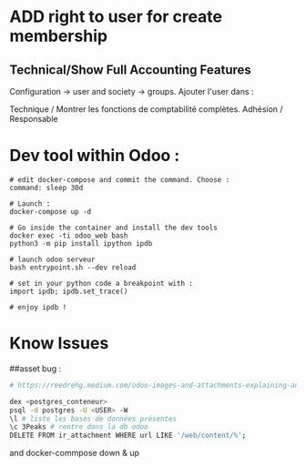 # ADD right to user for create membership

## Technical/Show Full Accounting Features
Configuration -> user and society -> groups.
Ajouter l'user dans :

Technique / Montrer les fonctions de comptabilité complètes.
Adhésion / Responsable

# Dev tool within Odoo :

```shell
# edit docker-compose and commit the command. Choose :
command: sleep 30d

# Launch :
docker-compose up -d 

# Go inside the container and install the dev tools
docker exec -ti odoo_web bash
python3 -m pip install ipython ipdb

# launch odoo serveur
bash entrypoint.sh --dev reload

# set in your python code a breakpoint with :
import ipdb; ipdb.set_trace()

# enjoy ipdb !
```


# Know Issues 
##asset bug :

```bash
# https://reedrehg.medium.com/odoo-images-and-attachments-explaining-and-regenerating-assets-d1eb7fe8a3ed

dex <postgres_conteneur>
psql -d postgres -U <USER> -W
\l # liste les bases de données présentes
\c 3Peaks # rentre dans la db odoo
DELETE FROM ir_attachment WHERE url LIKE '/web/content/%';
```

and docker-commpose down & up 
